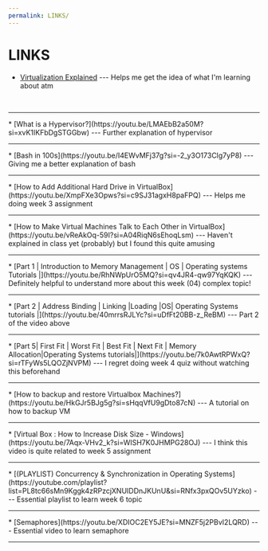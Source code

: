 ```yaml
---
permalink: LINKS/
---
```


# LINKS

* [Virtualization Explained](https://youtu.be/FZR0rG3HKIk?si=1RBrx39nDASMvcfN) --- Helps me get the idea of what I'm learning about atm
<br>
<hr>
* [What is a Hypervisor?](https://youtu.be/LMAEbB2a50M?si=xvK1IKFbDgSTGGbw) --- Further explanation of hypervisor
<br>
<hr>
* [Bash in 100s](https://youtu.be/I4EWvMFj37g?si=-2_y3O173Clg7yP8) --- Giving me a better explanation of bash
<br>
<hr>
* [How to Add Additional Hard Drive in VirtualBox](https://youtu.be/XmpFXe3Opws?si=c9SJ31agxH8paFPQ) --- Helps me doing week 3 assignment
<br>
<hr>
* [How to Make Virtual Machines Talk to Each Other in VirtualBox](https://youtu.be/vReAkOq-59I?si=A04RiqN6sEhoqLsm) --- Haven't explained in class yet (probably) but I found this quite amusing
<br>
<hr>
* [Part 1 | Introduction to Memory Management | OS | Operating systems Tutorials |](https://youtu.be/RhNWpUrO5MQ?si=qv4JR4-qw97YqKQK) --- Definitely helpful to understand more about this week (04) complex topic!
<br>
<hr>
* [Part 2 | Address Binding | Linking |Loading |OS| Operating Systems tutorials |](https://youtu.be/40mrrsRJLYc?si=uDfFt20BB-z_ReBM) --- Part 2 of the video above
<br>
<hr>
* [Part 5| First Fit | Worst Fit | Best Fit | Next Fit | Memory Allocation|Operating Systems tutorials|](https://youtu.be/7k0AwtRPWxQ?si=rTFyWs5LQOZjNVPM) --- I regret doing week 4 quiz without watching this beforehand
<br>
<hr>
* [How to backup and restore Virtualbox Machines?](https://youtu.be/HkGJr5BJg5g?si=sHqqVfU9gDto87cN) --- A tutorial on how to backup VM
<br>
<hr>
* [Virtual Box : How to Increase Disk Size - Windows](https://youtu.be/7Aqx-VHv2_k?si=WISH7K0JHMPG28OJ) --- I think this video is quite related to week 5 assignment
<br>
<hr>
* [(PLAYLIST) Concurrency & Synchronization in Operating Systems](https://youtube.com/playlist?list=PL8tc66sMn9Kggk4zRPzcjXNUIDDnJKUnU&si=RNfx3pxQOv5UYzko) --- Essential playlist to learn week 6 topic
<br>
<hr>
* [Semaphores](https://youtu.be/XDIOC2EY5JE?si=MNZF5j2PBvI2LQRD) --- Essential video to learn semaphore
<br>
<hr>


